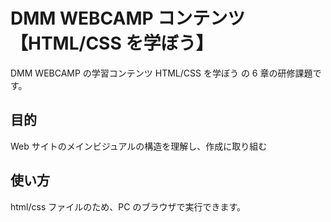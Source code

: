 # DMM WEBCAMP コンテンツ【HTML/CSS を学ぼう】

DMM WEBCAMP の学習コンテンツ HTML/CSS を学ぼう の 6 章の研修課題です。

## 目的

Web サイトのメインビジュアルの構造を理解し、作成に取り組む

## 使い方

html/css ファイルのため、PC のブラウザで実行できます。
